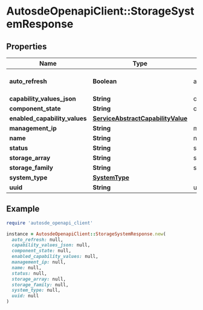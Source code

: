 # AutosdeOpenapiClient::StorageSystemResponse

## Properties

| Name | Type | Description | Notes |
| ---- | ---- | ----------- | ----- |
| **auto_refresh** | **Boolean** | auto_refresh | [optional][default to true] |
| **capability_values_json** | **String** | capability_values_json | [optional] |
| **component_state** | **String** | component_state | [optional] |
| **enabled_capability_values** | [**ServiceAbstractCapabilityValue**](ServiceAbstractCapabilityValue.md) |  | [optional] |
| **management_ip** | **String** | management_ip | [optional] |
| **name** | **String** | name | [optional] |
| **status** | **String** | status | [optional] |
| **storage_array** | **String** | storage_array | [optional] |
| **storage_family** | **String** | storage_family | [optional] |
| **system_type** | [**SystemType**](SystemType.md) |  | [optional] |
| **uuid** | **String** | uuid | [optional] |

## Example

```ruby
require 'autosde_openapi_client'

instance = AutosdeOpenapiClient::StorageSystemResponse.new(
  auto_refresh: null,
  capability_values_json: null,
  component_state: null,
  enabled_capability_values: null,
  management_ip: null,
  name: null,
  status: null,
  storage_array: null,
  storage_family: null,
  system_type: null,
  uuid: null
)
```

